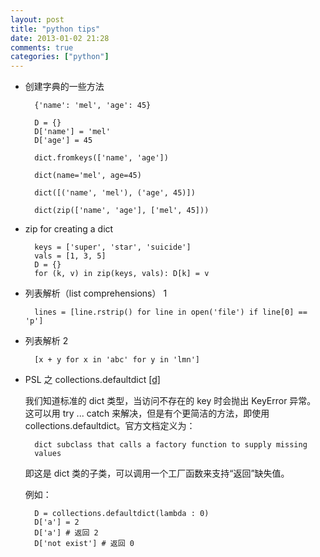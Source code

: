 ```yaml
---
layout: post
title: "python tips"
date: 2013-01-02 21:28
comments: true
categories: ["python"]
---
```


+ 创建字典的一些方法

		{'name': 'mel', 'age': 45}
	
		D = {}
		D['name'] = 'mel'
		D['age'] = 45
		
		dict.fromkeys(['name', 'age'])

		dict(name='mel', age=45)
	
		dict([('name', 'mel'), ('age', 45)])
	
		dict(zip(['name', 'age'], ['mel', 45]))

+ zip for creating a dict

		keys = ['super', 'star', 'suicide']
		vals = [1, 3, 5]
		D = {}
		for (k, v) in zip(keys, vals): D[k] = v

+ 列表解析（list comprehensions） 1

		lines = [line.rstrip() for line in open('file') if line[0] == 'p']

+ 列表解析 2

		[x + y for x in 'abc' for y in 'lmn']

+ PSL 之 collections.defaultdict [[d]][1]

	我们知道标准的 dict 类型，当访问不存在的 key 时会抛出 KeyError 异常。
	这可以用 try ... catch 来解决，但是有个更简洁的方法，即使用 
	collections.defaultdict。官方文档定义为：

		dict subclass that calls a factory function to supply missing
		values
		
	即这是 dict 类的子类，可以调用一个工厂函数来支持“返回”缺失值。
	
	例如：

		D = collections.defaultdict(lambda : 0)
		D['a'] = 2
		D['a'] # 返回 2
		D['not exist'] # 返回 0

[1]: http://docs.python.org/2/library/collections.html#collections.defaultdict
